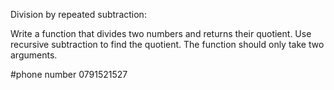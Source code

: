 Division by repeated subtraction:

Write a function that divides two numbers and returns their quotient. Use recursive subtraction to find the quotient. The function should only take two arguments.


#phone number 0791521527


